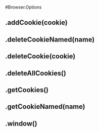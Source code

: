 #Browser.Options
## .addCookie(cookie)


## .deleteCookieNamed(name)


## .deleteCookie(cookie)


## .deleteAllCookies()


## .getCookies()


## .getCookieNamed(name)


## .window()


